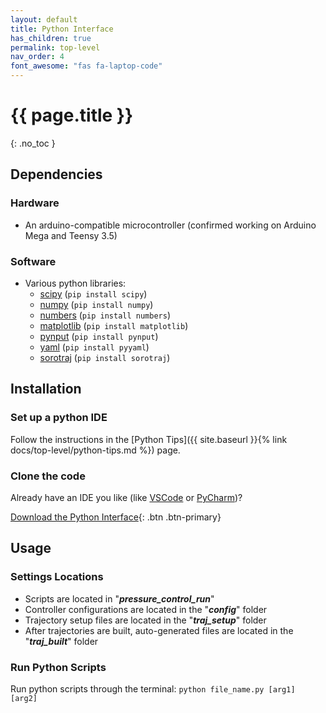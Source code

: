 ```yaml
---
layout: default
title: Python Interface
has_children: true
permalink: top-level
nav_order: 4
font_awesome: "fas fa-laptop-code"
---
```



# <i class="{{ page.font_awesome }}"></i> {{ page.title }}
{: .no_toc }


## Dependencies

### Hardware
- An arduino-compatible microcontroller (confirmed working on Arduino Mega and Teensy 3.5)

### Software
- Various python libraries:
    - [scipy](https://www.scipy.org/) (`pip install scipy`)
    - [numpy](https://www.numpy.org/) (`pip install numpy`)
    - [numbers](https://docs.python.org/2/library/numbers.html) (`pip install numbers`)
    - [matplotlib](https://matplotlib.org/) (`pip install matplotlib`)
    - [pynput](https://pypi.org/project/pynput/) (`pip install pynput`)
    - [yaml](https://pyyaml.org/wiki/PyYAMLDocumentation) (`pip install pyyaml`)
    - [sorotraj](https://pypi.org/project/sorotraj/) (`pip install sorotraj`)

## Installation

### Set up a python IDE
Follow the instructions in the [Python Tips]({{ site.baseurl }}{% link docs/top-level/python-tips.md %}) page.


### Clone the code
Already have an IDE you like (like [VSCode](https://code.visualstudio.com/) or [PyCharm](https://www.jetbrains.com/pycharm/))?

[Download the Python Interface](https://github.com/cbteeple/pressure_control_interface){: .btn .btn-primary}

## Usage

### Settings Locations
- Scripts are located in "**_pressure_control_run_**"
- Controller configurations are located in the "**_config_**" folder
- Trajectory setup files are located in the "**_traj_setup_**" folder
- After trajectories are built, auto-generated files are located in the "**_traj_built_**" folder 


### Run Python Scripts
Run python scripts through the terminal: `python file_name.py [arg1] [arg2]`



